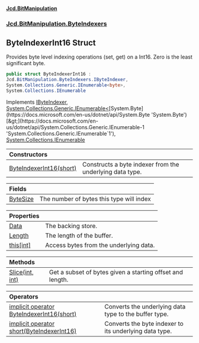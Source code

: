 #### [Jcd.BitManipulation](index.md 'index')
### [Jcd.BitManipulation.ByteIndexers](Jcd.BitManipulation.ByteIndexers.md 'Jcd.BitManipulation.ByteIndexers')

## ByteIndexerInt16 Struct

Provides byte level indexing operations (set, get) on a Int16. Zero is the least significant byte.

```csharp
public struct ByteIndexerInt16 :
Jcd.BitManipulation.ByteIndexers.IByteIndexer,
System.Collections.Generic.IEnumerable<byte>,
System.Collections.IEnumerable
```

Implements [IByteIndexer](Jcd.BitManipulation.ByteIndexers.IByteIndexer.md 'Jcd.BitManipulation.ByteIndexers.IByteIndexer'), [System.Collections.Generic.IEnumerable&lt;](https://docs.microsoft.com/en-us/dotnet/api/System.Collections.Generic.IEnumerable-1 'System.Collections.Generic.IEnumerable`1')[System.Byte](https://docs.microsoft.com/en-us/dotnet/api/System.Byte 'System.Byte')[&gt;](https://docs.microsoft.com/en-us/dotnet/api/System.Collections.Generic.IEnumerable-1 'System.Collections.Generic.IEnumerable`1'), [System.Collections.IEnumerable](https://docs.microsoft.com/en-us/dotnet/api/System.Collections.IEnumerable 'System.Collections.IEnumerable')

| Constructors | |
| :--- | :--- |
| [ByteIndexerInt16(short)](Jcd.BitManipulation.ByteIndexers.ByteIndexerInt16.ByteIndexerInt16(short).md 'Jcd.BitManipulation.ByteIndexers.ByteIndexerInt16.ByteIndexerInt16(short)') | Constructs a byte indexer from the underlying data type. |

| Fields | |
| :--- | :--- |
| [ByteSize](Jcd.BitManipulation.ByteIndexers.ByteIndexerInt16.ByteSize.md 'Jcd.BitManipulation.ByteIndexers.ByteIndexerInt16.ByteSize') | The number of bytes this type will index |

| Properties | |
| :--- | :--- |
| [Data](Jcd.BitManipulation.ByteIndexers.ByteIndexerInt16.Data.md 'Jcd.BitManipulation.ByteIndexers.ByteIndexerInt16.Data') | The backing store. |
| [Length](Jcd.BitManipulation.ByteIndexers.ByteIndexerInt16.Length.md 'Jcd.BitManipulation.ByteIndexers.ByteIndexerInt16.Length') | The length of the buffer. |
| [this[int]](Jcd.BitManipulation.ByteIndexers.ByteIndexerInt16.this[int].md 'Jcd.BitManipulation.ByteIndexers.ByteIndexerInt16.this[int]') | Access bytes from the underlying data. |

| Methods | |
| :--- | :--- |
| [Slice(int, int)](Jcd.BitManipulation.ByteIndexers.ByteIndexerInt16.Slice(int,int).md 'Jcd.BitManipulation.ByteIndexers.ByteIndexerInt16.Slice(int, int)') | Get a subset of bytes given a starting offset and length. |

| Operators | |
| :--- | :--- |
| [implicit operator ByteIndexerInt16(short)](Jcd.BitManipulation.ByteIndexers.ByteIndexerInt16.op_ImplicitJcd.BitManipulation.ByteIndexers.ByteIndexerInt16(short).md 'Jcd.BitManipulation.ByteIndexers.ByteIndexerInt16.op_Implicit Jcd.BitManipulation.ByteIndexers.ByteIndexerInt16(short)') | Converts the underlying data type to the buffer type. |
| [implicit operator short(ByteIndexerInt16)](Jcd.BitManipulation.ByteIndexers.ByteIndexerInt16.op_Implicitshort(Jcd.BitManipulation.ByteIndexers.ByteIndexerInt16).md 'Jcd.BitManipulation.ByteIndexers.ByteIndexerInt16.op_Implicit short(Jcd.BitManipulation.ByteIndexers.ByteIndexerInt16)') | Converts the byte indexer to its underlying data type. |
